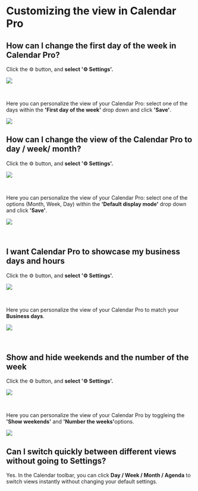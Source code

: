 # Customizing the view in Calendar Pro

## How can I change the first day of the week in Calendar Pro?

<p class="no-margin">Click the ⚙️ button, and <b>select '⚙️ Settings'.</b></p>
<p class="no-margin"></p>
<div class="intercom-container"><img src="/assets/img/teams-pro/calendar-pro/calendar-pro-5.png"></div><p class="no-margin"></p>
<p class="no-margin"></p>
<p class="no-margin"></p>
<p class="no-margin"></p>
<br>
<p class="no-margin">Here you can personalize the view of your Calendar Pro: select one of the days within the <b>'First day of the week'</b> drop down and click <b>'Save'</b>.</p>
<div class="intercom-container"><img src="/assets/img/teams-pro/calendar-pro/calendar-pro-6.png"></div><p class="no-margin"></p>

## How can I change the view of the Calendar Pro to day / week/ month?

<p class="no-margin">Click the ⚙️ button, and <b>select '⚙️ Settings'.</b></p>
<p class="no-margin"></p>
<div class="intercom-container"><img src="/assets/img/teams-pro/calendar-pro/calendar-pro-5.png"></div><p class="no-margin"></p>
<p class="no-margin"></p>
<p class="no-margin"></p>
<br>
<p class="no-margin"></p>
<p class="no-margin">Here you can personalize the view of your Calendar Pro: select one of the options (Month, Week, Day) within the <b>'Default display mode'</b> drop down and click <b>'Save'</b>.</p>
<div class="intercom-container"><img src="/assets/img/teams-pro/calendar-pro/calendar-pro-7.png"></div><p class="no-margin"></p>
<br>

## I want Calendar Pro to showcase my business days and hours

<p class="no-margin">Click the ⚙️ button, and <b>select '⚙️ Settings'.</b></p>
<p class="no-margin"></p>
<div class="intercom-container"><img src="/assets/img/teams-pro/calendar-pro/calendar-pro-5.png"></div><p class="no-margin"></p>
<br>
<p class="no-margin"></p>
<p class="no-margin">Here you can personalize the view of your Calendar Pro to match your <b>Business days</b>.</p>
<div class="intercom-container"><img src="/assets/img/teams-pro/calendar-pro/calendar-pro-8.png"></div><p class="no-margin"></p>
<br> 

## Show and hide weekends and the number of the week

<p class="no-margin">Click the ⚙️ button, and <b>select '⚙️ Settings'.</b></p>
<p class="no-margin"></p>
<div class="intercom-container"><img src="/assets/img/teams-pro/calendar-pro/calendar-pro-5.png"></div><p class="no-margin"></p>
<br>
<p class="no-margin"></p>
<p class="no-margin">Here you can personalize the view of your Calendar Pro by toggleing the <b>'Show weekends'</b> and <b>'Number the weeks'</b>options. </p>
<div class="intercom-container"><img src="/assets/img/teams-pro/calendar-pro/calendar-pro-9.png"></div><p class="no-margin"></p>

## Can I switch quickly between different views without going to Settings?

<p class="no-margin">Yes. In the Calendar toolbar, you can click <b> Day / Week / Month / Agenda</b> to switch views instantly without changing your default settings.</p>

<Intercom />
<Hubspot />
<Clarity />
<GoogleAnalytics />

